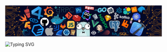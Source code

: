 <!-- header image -->
![](./assets/header.png)

![Typing SVG](https://readme-typing-svg.herokuapp.com/?color=%2336BCF7&center=true&vCenter=true&width=600&lines=Hi+there+%F0%9F%91%8B,+I+am+Jerry+Dai;+Welcome+to+My+github!;Over+10+years+of+programming+experience;Always+learning+new+things)
